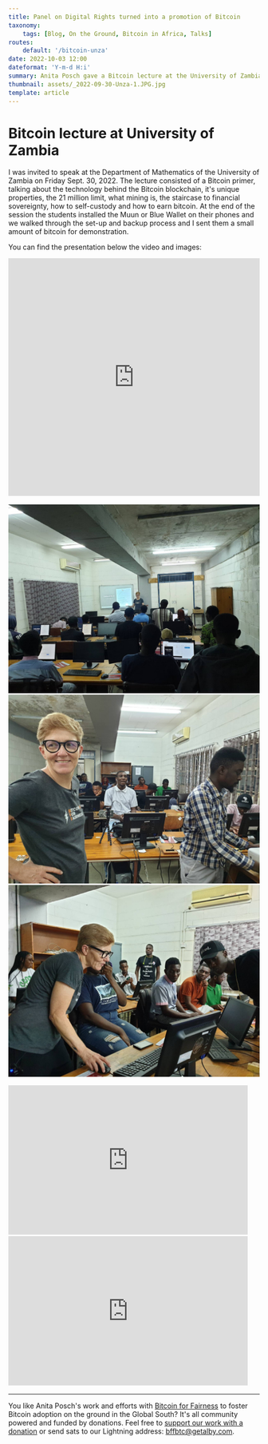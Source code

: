 ```yaml
---
title: Panel on Digital Rights turned into a promotion of Bitcoin
taxonomy:
    tags: [Blog, On the Ground, Bitcoin in Africa, Talks]
routes:
    default: '/bitcoin-unza'
date: 2022-10-03 12:00
dateformat: 'Y-m-d H:i'
summary: Anita Posch gave a Bitcoin lecture at the University of Zambia in front of 30 students. Here you can find the video and the presentation of the talk.
thumbnail: assets/_2022-09-30-Unza-1.JPG.jpg
template: article
---
```


# Bitcoin lecture at University of Zambia

I was invited to speak at the Department of Mathematics of the University of Zambia on Friday Sept. 30, 2022. The lecture consisted of a Bitcoin primer, talking about the technology behind the Bitcoin blockchain, it's unique properties, the 21 million limit, what mining is, the staircase to financial sovereignty, how to self-custody and how to earn bitcoin. At the end of the session the students installed the Muun or Blue Wallet on their phones and we walked through the set-up and backup process and I sent them a small amount of bitcoin for demonstration.

You can find the presentation below the video and images:

<iframe width="100%" height="476" src="https://www.youtube.com/embed/1FB5JT1RRL8" title="YouTube video player" frameborder="0" allow="accelerometer; autoplay; clipboard-write; encrypted-media; gyroscope; picture-in-picture" allowfullscreen></iframe>

![](assets/_2022-09-30-Unza-1.JPG)
![](assets/_2022-09-30-Unza-2.JPG)
![](assets/_2022-09-30-Unza-3.JPG)

<iframe src="https://docs.google.com/presentation/d/e/2PACX-1vTBa_QN7kl8NlFqi96qj5wVfIOmpElMQrkiWdH_DzoXD_YD80bNoekSs-DPR7DKh8CAJPB3f7_corVx/embed?start=false&loop=false&delayms=60000" frameborder="0" width="480" height="299" allowfullscreen="true" mozallowfullscreen="true" webkitallowfullscreen="true"></iframe>

<iframe src="https://docs.google.com/presentation/d/e/2PACX-1vTOny8OvSowf6v6zAWA0YcVDk9kakRKtmGBXLxn03CvkF2pCaRwWXY8_bLY0aeJMHRJKiauYCYZix7_/embed?start=false&loop=false&delayms=60000" frameborder="0" width="480" height="299" allowfullscreen="true" mozallowfullscreen="true" webkitallowfullscreen="true"></iframe>

---

You like Anita Posch's work and efforts with [Bitcoin for Fairness](https://bffbtc.org) to foster Bitcoin adoption on the ground in the Global South? It's all community powered and funded by donations. Feel free to [support our work with a donation](https://anita.link/donate) or send sats to our Lightning address: bffbtc@getalby.com.